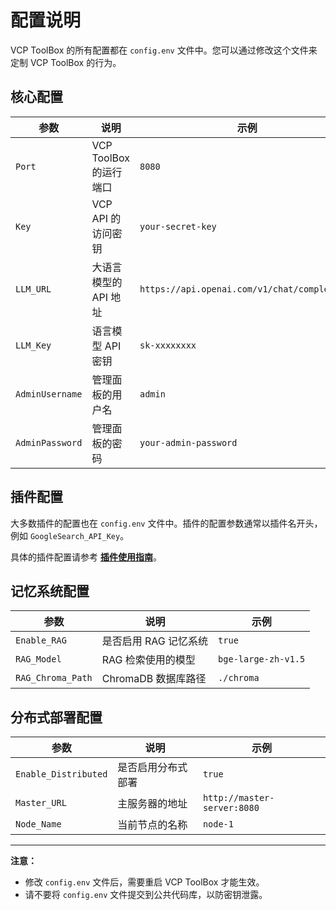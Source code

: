 # 配置说明

VCP ToolBox 的所有配置都在 `config.env` 文件中。您可以通过修改这个文件来定制 VCP ToolBox 的行为。

## 核心配置

| 参数 | 说明 | 示例 |
| --- | --- | --- |
| `Port` | VCP ToolBox 的运行端口 | `8080` |
| `Key` | VCP API 的访问密钥 | `your-secret-key` |
| `LLM_URL` | 大语言模型的 API 地址 | `https://api.openai.com/v1/chat/completions` |
| `LLM_Key` | 语言模型 API 密钥 | `sk-xxxxxxxx` |
| `AdminUsername` | 管理面板的用户名 | `admin` |
| `AdminPassword` | 管理面板的密码 | `your-admin-password` |

## 插件配置

大多数插件的配置也在 `config.env` 文件中。插件的配置参数通常以插件名开头，例如 `GoogleSearch_API_Key`。

具体的插件配置请参考 **[插件使用指南](./插件使用指南.md)**。

## 记忆系统配置

| 参数 | 说明 | 示例 |
| --- | --- | --- |
| `Enable_RAG` | 是否启用 RAG 记忆系统 | `true` |
| `RAG_Model` | RAG 检索使用的模型 | `bge-large-zh-v1.5` |
| `RAG_Chroma_Path` | ChromaDB 数据库路径 | `./chroma` |

## 分布式部署配置

| 参数 | 说明 | 示例 |
| --- | --- | --- |
| `Enable_Distributed` | 是否启用分布式部署 | `true` |
| `Master_URL` | 主服务器的地址 | `http://master-server:8080` |
| `Node_Name` | 当前节点的名称 | `node-1` |

---

**注意：**

- 修改 `config.env` 文件后，需要重启 VCP ToolBox 才能生效。
- 请不要将 `config.env` 文件提交到公共代码库，以防密钥泄露。
